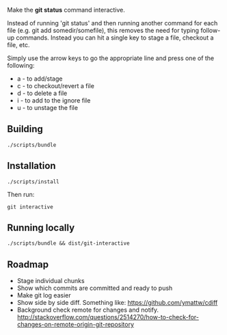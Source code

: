 
Make the __git status__ command interactive.

Instead of running 'git status' and then running another command for each file (e.g. git add somedir/somefile), this removes the need for typing follow-up commands. Instead you can hit a single key to stage a file, checkout a file, etc.

Simply use the arrow keys to go the appropriate line and press one of the following:

* a - to add/stage
* c - to checkout/revert a file
* d - to delete a file
* i - to add to the ignore file
* u - to unstage the file

## Building

    ./scripts/bundle

## Installation

    ./scripts/install

Then run:

    git interactive

## Running locally

    ./scripts/bundle && dist/git-interactive

## Roadmap

* Stage individual chunks
* Show which commits are committed and ready to push
* Make git log easier
* Show side by side diff. Something like: https://github.com/ymattw/cdiff
* Background check remote for changes and notify. http://stackoverflow.com/questions/2514270/how-to-check-for-changes-on-remote-origin-git-repository
